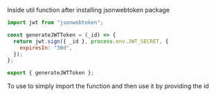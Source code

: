 Inside util function after installing jsonwebtoken package
```javascript
import jwt from "jsonwebtoken";

const generateJWTToken = (_id) => {
  return jwt.sign({ _id }, process.env.JWT_SECRET, {
    expiresIn: "30d",
  });
};

export { generateJWTToken };
```

To use to simply import the function and then use it by providing the id